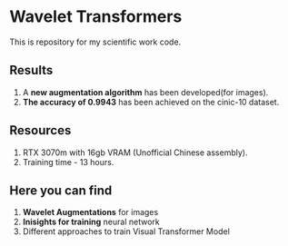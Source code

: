 # Wavelet Transformers

This is repository for my scientific work code.

## Results
1. A **new augmentation algorithm** has been developed(for images).
2. **The accuracy of 0.9943** has been achieved on the cinic-10 dataset.

## Resources
1. RTX 3070m with 16gb VRAM (Unofficial Chinese assembly).
2. Training time - 13 hours.


## Here you can find
1. **Wavelet Augmentations** for images
2. **Inisights for training** neural network
3. Different approaches to train Visual Transformer Model


